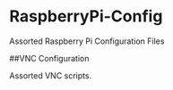 # RaspberryPi-Config

Assorted Raspberry Pi Configuration Files

##VNC Configuration

Assorted VNC scripts.

